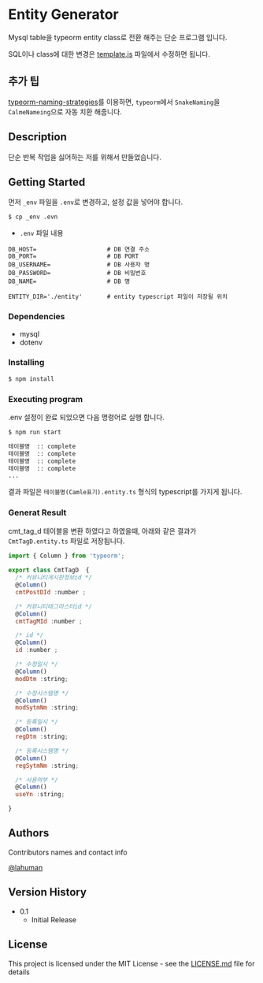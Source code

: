 # Entity Generator

Mysql table을 typeorm entity class로 전환 해주는 단순 프로그램 입니다.

SQL이나 class에 대한 변경은 [template.js](https://github.com/lahuman/entity_generator/blob/main/template.js) 파일에서 수정하면 됩니다.

## 추가 팁 

[typeorm-naming-strategies](https://github.com/tonivj5/typeorm-naming-strategies#readme)를 이용하면, ```typeorm```에서 ```SnakeNaming```을 ```CalmeNameing```으로 자동 치환 해줍니다.


## Description

단순 반복 작업을 싫어하는 저를 위해서 만들었습니다.


## Getting Started

먼저 ```_env``` 파일을 ```.env```로 변경하고, 설정 값을 넣어야 합니다.

```bash
$ cp _env .evn
```

- ```.env``` 파일 내용

```
DB_HOST=                    # DB 연결 주소
DB_PORT=                    # DB PORT 
DB_USERNAME=                # DB 사용자 명
DB_PASSWORD=                # DB 비밀번호
DB_NAME=                    # DB 명

ENTITY_DIR='./entity'       # entity typescript 파일이 저장될 위치
```
### Dependencies

* mysql
* dotenv

### Installing

```bash
$ npm install
```

### Executing program

.env 설정이 완료 되었으면 다음 명령어로 실행 합니다.

```bash
$ npm run start

테이블명  :: complete
테이블명  :: complete
테이블명  :: complete
테이블명  :: complete
...

```

결과 파일은 ```테이블명(Camle표기).entity.ts``` 형식의 typescript를 가지게 됩니다.

### Generat Result

cmt_tag_d 테이블을 변환 하였다고 하였을때, 아래와 같은 결과가 ```CmtTagD.entity.ts``` 파일로 저장됩니다.

```javascript
import { Column } from 'typeorm';
          
export class CmtTagD  {
  /* 커뮤니티게시판정보id */
  @Column()
  cmtPostDId :number ;

  /* 커뮤니티태그마스터id */
  @Column()
  cmtTagMId :number ;

  /* id */
  @Column()
  id :number ;

  /* 수정일시 */
  @Column()
  modDtm :string;

  /* 수정시스템명 */
  @Column()
  modSytmNm :string;

  /* 등록일시 */
  @Column()
  regDtm :string;

  /* 등록시스템명 */
  @Column()
  regSytmNm :string;

  /* 사용여부 */
  @Column()
  useYn :string;

}
```
## Authors

Contributors names and contact info

[@lahuman](https://lahuman.github.io/)

## Version History

* 0.1
    * Initial Release

## License

This project is licensed under the MIT License - see the [LICENSE.md](https://github.com/lahuman/entity_generator/blob/main/LICENSE.md) file for details
